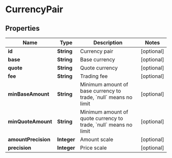 
# CurrencyPair

## Properties
Name | Type | Description | Notes
------------ | ------------- | ------------- | -------------
**id** | **String** | Currency pair |  [optional]
**base** | **String** | Base currency |  [optional]
**quote** | **String** | Quote currency |  [optional]
**fee** | **String** | Trading fee |  [optional]
**minBaseAmount** | **String** | Minimum amount of base currency to trade, &#x60;null&#x60; means no limit |  [optional]
**minQuoteAmount** | **String** | Minimum amount of quote currency to trade, &#x60;null&#x60; means no limit |  [optional]
**amountPrecision** | **Integer** | Amount scale |  [optional]
**precision** | **Integer** | Price scale |  [optional]



